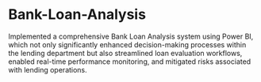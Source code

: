 # Bank-Loan-Analysis
Implemented a comprehensive Bank Loan Analysis system using Power BI, which not only significantly  enhanced decision-making processes within the lending department but also streamlined loan evaluation  workflows, enabled real-time performance monitoring, and mitigated risks associated with lending  operations. 
